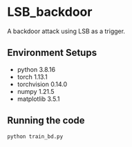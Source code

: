 # LSB_backdoor
 A backdoor attack using LSB as a trigger.

## Environment Setups

- python 3.8.16
- torch 1.13.1
- torchvision 0.14.0
- numpy 1.21.5
- matplotlib 3.5.1

## Running the code

```
python train_bd.py
```

